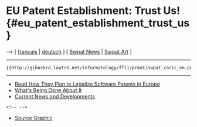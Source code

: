 # EU Patent Establishment: Trust Us! {#eu_patent_establishment_trust_us}

\--\> \[ [ francais](Intro040608Fr "wikilink") \| [
deutsch](Intro040608De "wikilink") \] \[ [ Swpat
News](SwpatcninoEn "wikilink") \| [ Swpat Art](SwpatkunstEn "wikilink")
\]

------------------------------------------------------------------------

```{=mediawiki}
{{http://gibuskro.lautre.net/informatology/ffii/prmat/swpat_caric_en.png}}
```

------------------------------------------------------------------------

-   [Read How They Plan to Legalize Software Patents in
    Europe](http://kwiki.ffii.org/ShortIntroEn "wikilink")
-   [What\'s Being Done About It](http://swpat.ffii.org "wikilink")
-   [Current News and
    Developments](http://kwiki.ffii.org/index.cgi?SwpatcninoEn "wikilink")

```{=html}
<!-- -->
```
-   [Source
    Graphic](http://gibuskro.lautre.net/informatology/ffii/prmat/swpat_caric_en.png "wikilink")
